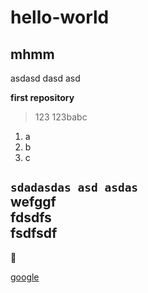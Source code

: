 # hello-world
## mhmm

asdasd
dasd
asd


**first repository**
> 123
> 123babc

1. a
2. b
3. c

`sdadasdas asd asdas`  
wefggf  
fdsdfs  
fsdfsdf
---
🦫

[google](www.google.com)
